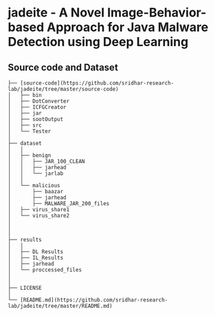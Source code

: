 # jadeite - A Novel Image-Behavior-based Approach for Java Malware Detection using Deep Learning

## Source code and Dataset


```.
├── [source-code](https://github.com/sridhar-research-lab/jadeite/tree/master/source-code)
│   ├── bin
│   ├── DotConverter
│   ├── ICFGCreator
│   ├── jar
│   ├── sootOutput
│   ├── src
│   └── Tester
│
├── dataset
│   │
│   ├── benign
│   │   ├── JAR_100_CLEAN
│   │   ├── jarhead
│   │   └── jarlab
│   │
│   └── malicious
│       ├── baazar
│       ├── jarhead
│       ├── MALWARE_JAR_200_files
│	├── virus_share1
│	└── virus_share2
│
│
│
├── results
│   │
│   ├── DL Results
│   ├── IL_Results
│   ├── jarhead
│   └── proccessed_files
│
│
├── LICENSE
│
└── [README.md](https://github.com/sridhar-research-lab/jadeite/tree/master/README.md)
 ```

